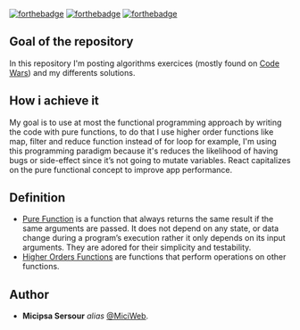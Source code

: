 [![forthebadge](https://forthebadge.com/images/badges/made-with-javascript.svg)](http://forthebadge.com)
[![forthebadge](https://forthebadge.com/images/badges/contains-tasty-spaghetti-code.svg)](http://forthebadge.com)
[![forthebadge](https://forthebadge.com/images/badges/check-it-out.svg)](http://forthebadge.com)

## Goal of the repository
In this repository I'm posting algorithms exercices (mostly found on [Code Wars](https://www.codewars.com/dashboard)) and my differents solutions.

## How i achieve it
My goal is to use at most the functional programming approach by writing the code with pure functions, to do that I use higher order functions like map, filter and reduce function instead of for loop for example, I'm using this programming paradigm because it's reduces the likelihood of having bugs or side-effect since it’s not going to mutate variables. React capitalizes on the pure functional concept to improve app performance.

## Definition
* [Pure Function](https://www.geeksforgeeks.org/pure-functions-in-javascript/) is a function that always returns the same result if the same arguments are passed. It does not depend on any state, or data change during a program’s execution rather it only depends on its input arguments. They are adored for their simplicity and testability.
* [Higher Orders Functions](https://www.freecodecamp.org/news/higher-order-functions-in-javascript-examples/) are functions that perform operations on other functions.

## Author
* **Micipsa Sersour** _alias_ [@MiciWeb](https://github.com/MiciWeb).
